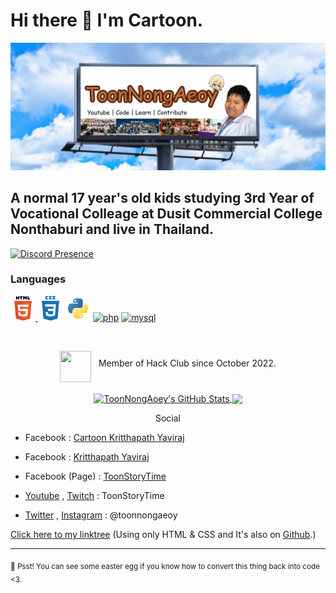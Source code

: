   # Hi there 👋 I'm Cartoon.

![Meme from Azure & Python Dev Day.](https://github.com/toonnongaeoy/toonnongaeoy/raw/main/pictures/PyAzureBanner.png)

## A normal 17 year's old kids studying 3rd Year of Vocational Colleage at Dusit Commercial College Nonthaburi and live in Thailand.

[![Discord Presence](https://lanyard.cnrad.dev/api/409324079326167043)](https://discord.com/users/409324079326167043)

### Languages 
<a href="https://www.w3.org/html/" target="_blank" rel="noreferrer"> <img src="https://raw.githubusercontent.com/devicons/devicon/master/icons/html5/html5-original-wordmark.svg" alt="html5" width="40" height="40"/> </a>  <img src="https://raw.githubusercontent.com/devicons/devicon/master/icons/css3/css3-plain-wordmark.svg" alt="css3" width="40" height="40"/> </a> <a href="https://nodejs.org" target="_blank" rel="noreferrer">
<a href="https://www.python.org" target="_blank" rel="noreferrer"><img src="https://raw.githubusercontent.com/devicons/devicon/master/icons/python/python-original.svg" alt="python" width="40" height="40"/></a>
<a href="https://www.php.net" target="_blank" rel="noreferrer"><img src="https://www.php.net/images/logos/new-php-logo.svg" alt="php" width="40" height="40"/></a>
<a href="https://www.mysql.com/" target="_blank" rel="noreferrer"><img src="https://www.mysql.com/common/logos/logo-mysql-170x115.png" alt="mysql" width="40" height="27"/></a>
</p>
<br>
<p align="center">
<img src="https://assets.hackclub.com/icon-rounded.svg" align="middle" width="50" height="50">&nbsp;&nbsp; Member of Hack Club since October 2022.</img>
<br>
<br>
<a href="https://github.com/toonnongaeoy">
  <img align="center" src="https://github-stats.toonstorytime.me/api?username=toonnongaeoy&theme=rose_pine" alt="ToonNongAoey's GitHub Stats" height="230"/>
</a><a href="https://github.com/toonnongaeoy">
  <img align="center" src="https://github-stats.toonstorytime.me/api/top-langs/?username=toonnongaeoy&theme=rose_pine" height="230"/>
</a>
<br>

</p>
<p align="center"> 
Social
<p align="center"> 

- Facebook : <a href="https://fb.com/toonnongaeoy">Cartoon Kritthapath Yaviraj</a>

- Facebook : <a href="https://fb.com/kritthapath.yaviraj">Kritthapath Yaviraj</a>

- Facebook (Page) : <a href="https://fb.com/toonstorytime">ToonStoryTime</a>

- <a href="https://youtube.com/@toonstorytime">Youtube</a> , <a href="https://twitch.tv/toonstorytime">Twitch</a> : ToonStoryTime

- <a href="https://twitter.com/toonnongaeoy">Twitter</a> , <a href="https://instagram.com/toonnongaeoy">Instagram</a> : @toonnongaeoy

<a href="https://tree.toonstorytime.me">Click here to my linktree</a> (Using only HTML & CSS and It's also on <a href="https://github.com/toonnongaeoy/my-linktree">Github</a>.)
</p>

---
 
<sub>🤫 Psst! You can see some easter egg if you know how to convert this thing back into code <3.</sub>

<!---
Credit and Inspired by Nattawatt Hongthong (https://github.com/RealNattawattHongthong) and ChokunPlayZ (https://github.com/ChokunPlayZ).
And also, There are some PGP Signed Notes here. You can try to verify it yourself in your computer and Online at https://pgptool.org/

I also include public key for you, So try it.
-->
